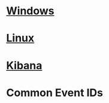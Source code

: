 # [Windows](https://misuchiru03.github.io/cvah-guide/CVAH%20Hunt%20Guide/Windows/Windows.md)
# [Linux](https://misuchiru03.github.io/cvah-guide/CVAH%20Hunt%20Guide/Linux/)
# [Kibana](https://misuchiru03.github.io/cvah-guide/CVAH%20Hunt%20Guide/Kibana/)
# Common Event IDs
# 
